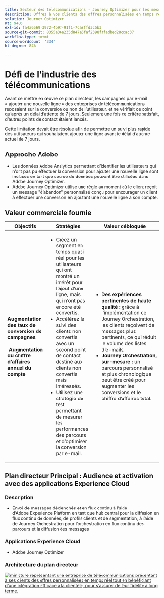 ```yaml
---
title: Secteur des télécommunications - Journey Optimizer pour les messages déclenchés
description: Offrez à vos clients des offres personnalisées en temps réel tout en bénéficiant d’une intégration efficace à la clientèle, pour vous assurer de leur fidélité à long terme.
solution: Journey Optimizer
kt: 9486
exl-id: fa4a6569-3972-4b97-91f1-7ca8ffd3c5b3
source-git-commit: 8355a36a235d847a6faf2398f3fadbed28ccac37
workflow-type: tm+mt
source-wordcount: '334'
ht-degree: 84%

---
```


# Défi de l&#39;industrie des télécommunications

Avant de mettre en œuvre ce plan directeur, les campagnes par e-mail « ajouter une nouvelle ligne » des entreprises de télécommunications reposaient sur la conversion ou non de l’utilisateur, et ne vérifiait ce point qu’après un délai d’attente de 7 jours. Seulement une fois ce critère satisfait, d’autres points de contact étaient lancés.

Cette limitation devait être résolue afin de permettre un suivi plus rapide des utilisateurs qui souhaitaient ajouter une ligne avant le délai d’attente actuel de 7 jours.

## Approche Adobe

* Les données Adobe Analytics permettant d’identifier les utilisateurs qui n’ont pas pu effectuer la conversion pour ajouter une nouvelle ligne sont incluses en tant que source de données pouvant être utilisées dans Adobe Journey Optimizer.
* Adobe Journey Optimizer utilise une règle au moment où le client reçoit un message &quot;d’abandon&quot; personnalisé conçu pour encourager un client à effectuer une conversion en ajoutant une nouvelle ligne à son compte.


## Valeur commerciale fournie

| Objectifs | Stratégies | Valeur débloquée |
|---|---|---|
| **Augmentation des taux de conversion de campagnes **<br></br>** Augmentation du chiffre d’affaires annuel du compte**</ul> | <ul><li>Créez un segment en temps quasi réel pour les utilisateurs qui ont montré un intérêt pour l’ajout d’une ligne, mais qui n’ont pas encore été convertis.</li><li>Accélérez le suivi des clients non convertis avec un second point de contact destiné aux clients non convertis mais intéressés. </li><li>Utilisez une stratégie de test permettant de mesurer les performances des parcours et d’optimiser la conversion par e-mail.</li></ul> | <ul><li><strong>Des expériences pertinentes de haute qualité :</strong> grâce à l’implémentation de Journey Orchestration, les clients reçoivent de messages plus pertinents, ce qui réduit le volume des listes d’e-mails.</li><li><strong>Journey Orchestration, sur-mesure :</strong> un parcours personnalisé et plus chronologique peut être créé pour augmenter les conversions et le chiffre d’affaires total.</li></ul> |

## Plan directeur Principal : Audience et activation avec des applications Experience Cloud

### Description

<ul><li>Envoi de messages déclenchés et en flux continu à l’aide d’Adobe Experience Platform en tant que hub central pour la diffusion en flux continu de données, de profils clients et de segmentation, à l’aide de Journey Orchestration pour l’orchestration en flux continu des parcours et la diffusion des messages</li></ul>

### Applications Experience Cloud

<ul><li>Adobe Journey Optimizer</li></ul>

### Architecture du plan directeur

<a href="https://experienceleague.adobe.com/docs/blueprints-learn/architecture/customer-journeys/journey-optimizer.html?lang=fr"><img alt="miniature représentant une entreprise de télécommunications présentant à ses clients des offres personnalisées en temps réel tout en bénéficiant d’une intégration efficace à la clientèle, pour s’assurer de leur fidélité à long terme." src="https://experienceleague.adobe.com/docs/blueprints-learn/assets/journey-optimizer.png?lang=en"/></a>
